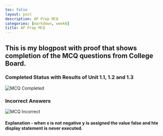 ```yaml
---
toc: false
layout: post
description: AP Prep MCQ
categories: [markdown, week6]
title: AP Prep MCQ
---
```



## This is my blogpost with proof that shows completion of the MCQ questions from College Board. 

### Completed Status with Results of Unit 1.1, 1.2 and 1.3 
<img src="{{site.baseurl}}/images/mcq.jpg" alt="MCQ Completed">

### Incorrect Answers
<img src="{{site.baseurl}}/images/mcq_wrong.jpg" alt="MCQ Incorrect">

#### Explanation - when x is not negative y is assigned the value false and hte display statement is never executed.  
